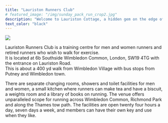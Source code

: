 ```yaml
---
title: "Lauriston Runners Club"
# featured_image: "/img/sunday_pack_run_crop2.jpg"
description: "Welcome to Lauriston Cottage, a hidden gem on the edge of Wimbledon Common"
text_color: "black"
---
```


<img src='https://www.lauristonrunners.club/img/door1.jpg' />

<!---
<div class="flex justify-between ph5-l ph3">
    <div class="pv3 tc ph1 flex-auto">
        <img src="https://www.lauristonrunners.club/img/door1.jpg" class="mw-100" style="max-height: 300px"/>
    </div>
    <div class="pv3 tc ph1 flex-auto" style="flex-grow: 1">
        <img src="https://www.lauristonrunners.club/img/entrance.jpg" class="mw-100" style="max-height: 300px" />
    </div>
    <div class="pv3 tc ph1 flex-auto">
        <img src="https://www.lauristonrunners.club/img/changing_rooms.jpg" class="mw-100" style="max-height: 300px"/>
    </div>
</div>
-->
<!---
<img src='https://www.lauristonrunners.club/img/door1.jpg' class="mw-100" style="max-height: 300px"/>

<img src='https://www.lauristonrunners.club/img/entrance.jpg' class="mw-100" style="max-height: 300px"/> 
<img src='https://www.lauristonrunners.club/img/changing_rooms.jpg' class="mw-100" style="max-height: 300px"/>
-->

Lauriston Runners Club is a training centre for men and women runners and retired runners who wish to walk for exercise.  
It is located at 6b Southside Wimbledon Common, London, SW19 4TG with the entrance on Lauriston Road.  
This is about a 400 yd walk from Wimbledon Village with bus stops from Putney and Wimbledon town.  

There are separate changing rooms, showers and toilet facilities for men and women, a small kitchen where runners can make tea and have a biscuit, a weights room and a library of books on running. The venue offers unparalleled scope for running across Wimbledon Common, Richmond Park and along the Thames tow path. The facilities are open twenty four hours a day, seven days a week, and members can have their own key and use when they like.


